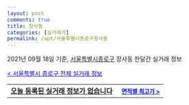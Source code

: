 ```yaml
---
layout: post
comments: true
title: 장사동
categories: [실거래가]
permalink: /apt/서울특별시종로구장사동
---
```


2021년 09월 18일 기준, <a href="/apt/서울특별시종로구">서울특별시종로구</a> 장사동 한달간 실거래 정보

<a style="color: blue;" href="/apt/서울특별시종로구">< 서울특별시 종로구 전체 실거래 정보</a>
<!---- start ---->
<table>
  <tr>
    <td colspan="4" style="font-weight: bold;"><a href="/apt/서울특별시종로구장사동{name_without_space}">오늘 등록된 실거래 정보가 없습니다</a> &nbsp;&nbsp;&nbsp; <a style="color: blue; font-size: smaller;" href="/apt/서울특별시종로구장사동{name_without_space}">면적별 최고가 ></a></td>
  </tr>
    
</table>
<!---- end ---->
    